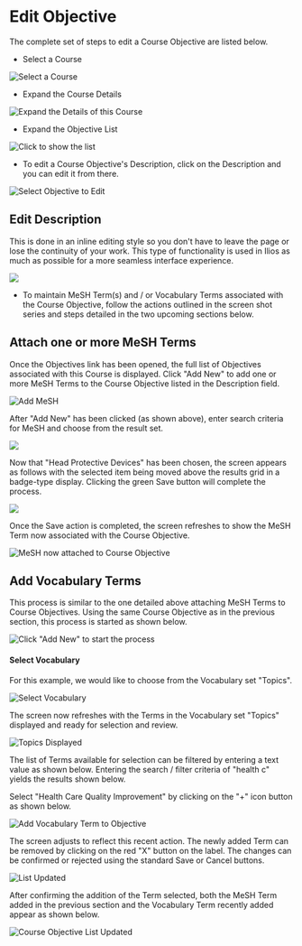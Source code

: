 # Edit Objective

The complete set of steps to edit a Course Objective are listed below.

* Select a Course

![Select a Course](../../images/course_objectives/course_search.png)

* Expand the Course Details

![Expand the Details of this Course](../../images/course_objectives/course_details_show.png)

* Expand the Objective List

![Click to show the list](../../images/course_objectives/course_objectives_expand.png)

* To edit a Course Objective's Description, click on the Description and you can edit it from there.

![Select Objective to Edit](../../images/course_objectives/course_objective_edit_1.png)

## Edit Description

This is done in an inline editing style so you don't have to leave the page or lose the continuity of your work. This type of functionality is used in Ilios as much as possible for a more seamless interface experience.

![](../../images/course_objectives/course_objective_edit_2.png)

* To maintain MeSH Term\(s\) and / or Vocabulary Terms associated with the Course Objective, follow the actions outlined in the screen shot series and steps detailed in the two upcoming sections below.

## Attach one or more MeSH Terms

Once the Objectives link has been opened, the full list of Objectives associated with this Course is displayed. Click "Add New" to add one or more MeSH Terms to the Course Objective listed in the Description field.

![Add MeSH](../../images/course_objectives/add_mesh1.png)

 After "Add New" has been clicked \(as shown above\), enter search criteria for MeSH and choose from the result set.

![](../../images/course_objectives/add_mesh2.png)

 Now that "Head Protective Devices" has been chosen, the screen appears as follows with the selected item being moved above the results grid in a badge-type display. Clicking the green Save button will complete the process.

![](../../images/course_objectives/add_mesh3.png)

Once the Save action is completed, the screen refreshes to show the MeSH Term now associated with the Course Objective.

![MeSH now attached to Course Objective](../../images/course_objectives/add_mesh4.png)

## Add Vocabulary Terms 

This process is similar to the one detailed above attaching MeSH Terms to Course Objectives. Using the same Course Objective as in the previous section, this process is started as shown below.

![Click "Add New" to start the process](../../images/course_objectives/addvocab1.png)

#### Select Vocabulary

For this example, we would like to choose from the Vocabulary set "Topics". 

![Select Vocabulary](../../images/course_objectives/addvocab2.png)

The screen now refreshes with the Terms in the Vocabulary set "Topics" displayed and ready for selection and review.

![Topics Displayed](../../images/course_objectives/addvocab3.png)

The list of Terms available for selection can be filtered by entering a text value as shown below. Entering the search / filter criteria of "health c" yields the results shown below.

Select "Health Care Quality Improvement" by clicking on the "+" icon button as shown below.

![Add Vocabulary Term to Objective](../../images/course_objectives/addvocab4.png)

The screen adjusts to reflect this recent action. The newly added Term can be removed by clicking on the red "X" button on the label. The changes can be confirmed or rejected using the standard Save or Cancel buttons.

![List Updated](../../images/course_objectives/addvocab5.png)

After confirming the addition of the Term selected, both the MeSH Term added in the previous section and the Vocabulary Term recently added appear as shown below.

![Course Objective List Updated](../../images/course_objectives/addvocab6.png)

